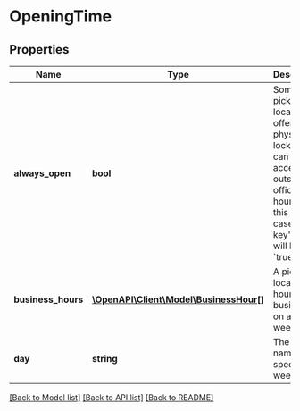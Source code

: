 # OpeningTime

## Properties
Name | Type | Description | Notes
------------ | ------------- | ------------- | -------------
**always_open** | **bool** | Some pickup locations offer physical lockers that can be accessed outside office hours. If this is the case, this key&#39;s value will be &#x60;true&#x60;. | [optional] 
**business_hours** | [**\OpenAPI\Client\Model\BusinessHour[]**](BusinessHour.md) | A pickup location&#39;s hours of business on a given weekday. | [optional] 
**day** | **string** | The full name of a specific weekday. | [optional] 

[[Back to Model list]](../README.md#documentation-for-models) [[Back to API list]](../README.md#documentation-for-api-endpoints) [[Back to README]](../README.md)


